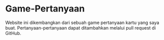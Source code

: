 # Game-Pertanyaan
Website ini dikembangkan dari sebuah game pertanyaan kartu yang saya buat. Pertanyaan-pertanyaan dapat ditambahkan melalui pull request di GitHub.
